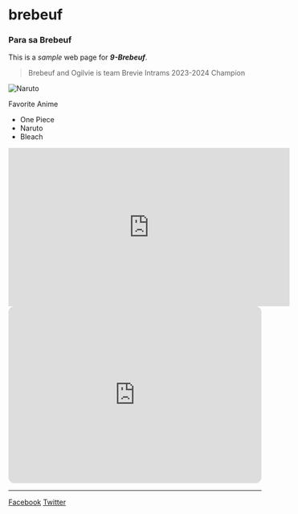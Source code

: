 # brebeuf
### Para sa Brebeuf

This is a *sample* web page for **_9-Brebeuf_**.

> Brebeuf and Ogilvie is team Brevie
> Intrams 2023-2024 Champion

![Naruto](https://th.bing.com/th/id/OIP.IbKbZmpzkpWInIuCjrxhqgHaF7?rs=1&pid=ImgDetMain)

Favorite Anime
- One Piece
- Naruto
- Bleach

<iframe width="560" height="315" src="https://www.youtube.com/embed/Llr2dcd-VBo?si=Fi1C1djohg8MLk0p" title="YouTube video player" frameborder="0" allow="accelerometer; autoplay; clipboard-write; encrypted-media; gyroscope; picture-in-picture; web-share" allowfullscreen></iframe>

<iframe style="border-radius:12px" src="https://open.spotify.com/embed/track/1bEnIDpwKsyhDauHVoMz6t?utm_source=generator" width="100%" height="352" frameBorder="0" allowfullscreen="" allow="autoplay; clipboard-write; encrypted-media; fullscreen; picture-in-picture" loading="lazy"></iframe>

---
[Facebook](https://www.facebook.com/sirgain)
[Twitter](https://www.twitter.com/sirgain)
